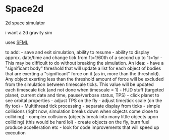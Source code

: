 # Space2d 
2d space simulator

i want a 2d gravity sim

uses [SFML](https://www.sfml-dev.org/)

to add:
    - save and exit simulation, ability to resume
    - ability to display approx. date/time and change tick from 1t=1/60th of a second up to 1t=1yr
        - This may be difficult to do without breaking the simulation. An idea:
            - have a "significant body" threshold that will update a list for each object of bodies that are exerting a "significant" force on it (as in, more than the threshold). Any object exerting less than the threshold amount of force will be excluded from the simulation between timescale ticks. This value will be updated each timescale tick (and not done when timescale = 1)
    - HUD stuff (targeted planet, current date and time, pause/verbose status, TPS)
        - click planet to see orbital properties 
    - adjust TPS on the fly
    - adjust time/tick scale (on the fly too)
    - Multithread tick processing
    - separate display from ticks
    - simple collisions (right now, simulation breaks down when objects come close to colliding)
    - complex collisions (objects break into many little objects upon colliding) (this would be hard lol)
    - create objects on the fly, burn fuel produce accelleration etc
    - look for code improvements that will speed up execution


